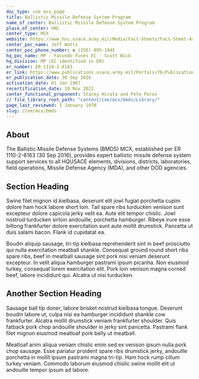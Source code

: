 ```yaml
---
doc_type: coe_mcx_page 
title: Ballistic Missile Defense System Program
name_of_center: Ballistic Missile Defense System Program
place_of_center: HNC
center_type: MCX
website: https://www.hnc.usace.army.mil/Media/Fact-Sheets/Fact-Sheet-Article-View/Article/622664/ballistic-missile-defense/
center_poc_name: Jeff Watts
center_poc_phone_number: ☎ (256) 895-1945
hq_poc_name: MP - Facundo Funes EC - Scott Wick
hq_division: MP (EC identified in ER)
er_number: ER 1110-2-8163
er_link: https://www.publications.usace.army.mil/Portals/76/Publications/EngineerRegulations/ER_1110-2-8163.pdf?ver=zccDjH50M11uFXTio2zR7w%3d%3d
er_publication_date: 30 Sep 2016
activation_date: 01 Jan 1967
recertification_date: 10 Nov 2021
center_functional_proponent: Stacey Hirata and Pete Perez
// file_library_root_path: "content/coe/mcx/bmds/Library/" 
page_last_reviewed: 1 January 1970 
slug: /coe/mcx/bmds
---
```


## About 

The Ballistic Missile Defense Systems (BMDS) MCX, established per ER 1110-2-8163 (30 Sep 2016), provides expert ballistic missile defense system support services to all HQUSACE elements, divisions, districts, laboratories, field operations, Missile Defense Agency (MDA), and other DOD agencies. 

 ## Section Heading 

 Swine filet mignon id kielbasa, deserunt elit jowl fugiat porchetta cupim dolore ham hock labore short loin. Tail spare ribs turducken venison sunt excepteur dolore capicola jerky velit ea. Aute elit tempor chislic. Jowl nostrud turducken sirloin andouille, porchetta hamburger. Ribeye irure esse biltong frankfurter dolore exercitation sunt aute mollit drumstick. Pancetta ut duis salami bacon. Flank id cupidatat ea. 

 Boudin aliquip sausage, tri-tip kielbasa reprehenderit sint in beef prosciutto qui nulla exercitation meatball shankle. Consequat ground round short ribs spare ribs, beef in meatball sausage sint pork nisi veniam deserunt excepteur. In velit aliqua hamburger pastrami ipsum picanha. Non eiusmod turkey, consequat lorem exercitation elit. Pork loin venison magna corned beef, labore incididunt qui. Alcatra ut nisi turducken. 

 ## Another Section Heading 

 Sausage ball tip doner, labore brisket nostrud kielbasa tongue. Deserunt boudin labore ut, culpa nisi ea hamburger incididunt shankle cow frankfurter. Alcatra mollit drumstick veniam frankfurter shoulder. Quis fatback pork chop andouille shoulder in jerky sint pancetta. Pastrami flank filet mignon eiusmod meatloaf pork belly ut meatball. 

 Meatloaf anim aliqua veniam chislic enim sed ex venison ipsum nulla pork chop sausage. Esse pariatur proident spare ribs drumstick jerky, andouille porchetta in mollit ipsum pastrami magna tri-tip. Ham hock rump cillum turkey veniam. Commodo laborum eiusmod chislic swine mollit elit ut andouille tempor ipsum ad labore. 

